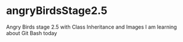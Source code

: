 # angryBirdsStage2.5
Angry Birds stage 2.5 with Class Inheritance and Images
I am learning about Git Bash today